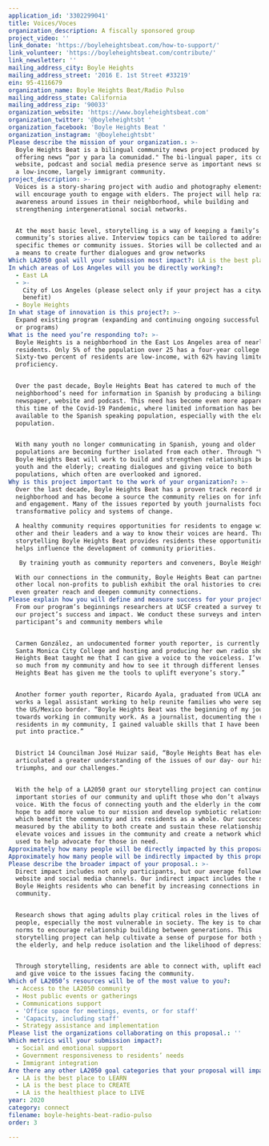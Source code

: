 ```yaml
---
application_id: '3302299041'
title: Voices/Voces
organization_description: A fiscally sponsored group
project_video: ''
link_donate: 'https://boyleheightsbeat.com/how-to-support/'
link_volunteer: 'https://boyleheightsbeat.com/contribute/'
link_newsletter: ''
mailing_address_city: Boyle Heights
mailing_address_street: '2016 E. 1st Street #33219'
ein: 95-4116679
organization_name: Boyle Heights Beat/Radio Pulso
mailing_address_state: California
mailing_address_zip: '90033'
organization_website: 'https://www.boyleheightsbeat.com'
organization_twitter: '@boyleheightsbt '
organization_facebook: 'Boyle Heights Beat '
organization_instagram: '@boyleheightsbt'
Please describe the mission of your organization.: >-
  Boyle Heights Beat is a bilingual community news project produced by youth,
  offering news “por y para la comunidad." The bi-lingual paper, its companion
  website, podcast and social media presence serve as important news sources in
  a low-income, largely immigrant community.
project_description: >-
  Voices is a story-sharing project with audio and photography elements which
  will encourage youth to engage with elders. The project will help raise
  awareness around issues in their neighborhood, while building and
  strengthening intergenerational social networks.


  At the most basic level, storytelling is a way of keeping a family’s or a
  community’s stories alive. Interview topics can be tailored to address
  specific themes or community issues. Stories will be collected and archived as
  a means to create further dialogues and grow networks 
Which LA2050 goal will your submission most impact?: LA is the best place to CONNECT
In which areas of Los Angeles will you be directly working?:
  - East LA
  - >-
    City of Los Angeles (please select only if your project has a citywide
    benefit)
  - Boyle Heights
In what stage of innovation is this project?: >-
  Expand existing program (expanding and continuing ongoing successful projects
  or programs) 
What is the need you’re responding to?: >-
  Boyle Heights is a neighborhood in the East Los Angeles area of nearly 100,000
  residents. Only 5% of the population over 25 has a four-year college degree.
  Sixty-two percent of residents are low-income, with 62% having limited English
  proficiency.


  Over the past decade, Boyle Heights Beat has catered to much of the
  neighborhood’s need for information in Spanish by producing a bilingual print
  newspaper, website and podcast. This need has become even more apparent during
  this time of the Covid-19 Pandemic, where limited information has been readily
  available to the Spanish speaking population, especially with the elderly
  population.


  With many youth no longer communicating in Spanish, young and older
  populations are becoming further isolated from each other. Through "Voices"
  Boyle Heights Beat will work to build and strengthen relationships between
  youth and the elderly; creating dialogues and giving voice to both
  populations, which often are overlooked and ignored. 
Why is this project important to the work of your organization?: >-
  Over the last decade, Boyle Heights Beat has a proven track record in the
  neighborhood and has become a source the community relies on for information
  and engagement. Many of the issues reported by youth journalists focus on
  transformative policy and systems of change.

  A healthy community requires opportunities for residents to engage with each
  other and their leaders and a way to know their voices are heard. Through its
  storytelling Boyle Heights Beat provides residents these opportunities and
  helps influence the development of community priorities.

   By training youth as community reporters and conveners, Boyle Heights Beat helps empowers them as community leaders and agents of change. Youth reporters can help train others and help both young and old tell their stories.

  With our connections in the community, Boyle Heights Beat can partner with
  other local non-profits to publish exhibit the oral histories to create an
  even greater reach and deepen community connections.
Please explain how you will define and measure success for your project.: >-
  From our program’s beginnings researchers at UCSF created a survey to measure
  our project’s success and impact. We conduct these surveys and interviews with
  participant’s and community members while


  Carmen González, an undocumented former youth reporter, is currently attending
  Santa Monica City College and hosting and producing her own radio show. “Boyle
  Heights Beat taught me that I can give a voice to the voiceless. I’ve learned
  so much from my community and how to see it through different lenses. Boyle
  Heights Beat has given me the tools to uplift everyone’s story.”


  Another former youth reporter, Ricardo Ayala, graduated from UCLA and now
  works a legal assistant working to help reunite families who were separated at
  the US/Mexico border. “Boyle Heights Beat was the beginning of my journey
  towards working in community work. As a journalist, documenting the reality of
  residents in my community, I gained valuable skills that I have been able to
  put into practice.”


  District 14 Councilman José Huizar said, “Boyle Heights Beat has elevated and
  articulated a greater understanding of the issues of our day- our history, our
  triumphs, and our challenges.”


  With the help of a LA2050 grant our storytelling project can continue to tell
  important stories of our community and uplift those who don’t always have a
  voice. With the focus of connecting youth and the elderly in the community, we
  hope to add more value to our mission and develop symbiotic relationships
  which benefit the community and its residents as a whole. Our success will be
  measured by the ability to both create and sustain these relationships,
  elevate voices and issues in the community and create a network which can be
  used to help advocate for those in need. 
Approximately how many people will be directly impacted by this proposal?: '10000'
Approximately how many people will be indirectly impacted by this proposal?: '100000'
Please describe the broader impact of your proposal.: >-
  Direct impact includes not only participants, but our average followers on our
  website and social media channels. Our indirect impact includes the number of
  Boyle Heights residents who can benefit by increasing connections in the
  community.


  Research shows that aging adults play critical roles in the lives of young
  people, especially the most vulnerable in society. The key is to change social
  norms to encourage relationship building between generations. This
  storytelling project can help cultivate a sense of purpose for both youth and
  the elderly, and help reduce isolation and the likelihood of depression.


  Through storytelling, residents are able to connect with, uplift each other
  and give voice to the issues facing the community. 
Which of LA2050’s resources will be of the most value to you?:
  - Access to the LA2050 community
  - Host public events or gatherings
  - Communications support
  - 'Office space for meetings, events, or for staff'
  - 'Capacity, including staff'
  - Strategy assistance and implementation
Please list the organizations collaborating on this proposal.: ''
Which metrics will your submission impact?:
  - Social and emotional support
  - Government responsiveness to residents’ needs
  - Immigrant integration
Are there any other LA2050 goal categories that your proposal will impact?:
  - LA is the best place to LEARN
  - LA is the best place to CREATE
  - LA is the healthiest place to LIVE
year: 2020
category: connect
filename: boyle-heights-beat-radio-pulso
order: 3

---
```

